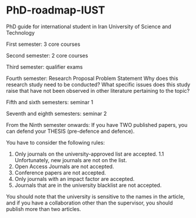 # PhD-roadmap-IUST
PhD guide for international student in Iran University of Science and Technology

First semester: 3 core courses

Second semester: 2 core courses

Third semester: qualifier exams

Fourth semester: Research Proposal
Problem Statement
Why does this research study need to be conducted?
What specific issues does this study raise that have not been observed in other literature pertaining to the topic?

Fifth and sixth semesters: seminar 1

Seventh and eighth semesters: seminar 2

From the Ninth semester onwards: If you have TWO published papers, you can defend your THESIS (pre-defence and defence).

You have to consider the following rules:
1. Only journals on the university-approved list are accepted.
1.1 Unfortunately, new journals are not on the list. 
2. Open Access Journals are not accepted.
3. Conference papers are not accepted.
4. Only journals with an impact factor are accepted. 
5. Journals that are in the university blacklist are not accepted. 

You should note that the university is sensitive to the names in the article, and if you have a collaboration other than the supervisor, you should publish more than two articles.
